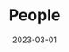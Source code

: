 ---
date: 2023-03-01
featured_image: DSCF0492.jpg
title: People
#type: gallery
sort_by: Name
resources:
  - src: DSCF0885.jpg
    title: Selective focus photography of orange and white cat on brown table by Amber Kipp
  - src: DSCF0886.jpg
    title: "Gipsy the Cat was sitting on a bookshelf one afternoon and just stared right at me, kinda saying: “Will you take a picture already?”"
  - src: DSCF0915.jpg
    title: This is the cutest and loveliest cat I have ever met in my life. He is BU BU, a cat with 6 fingers, which is unusual, but in fact, smarter than any cat. He meows every time he sees me, and jumps to my bed and sits with me.
---